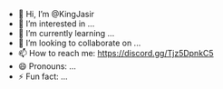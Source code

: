 - 👋 Hi, I’m @KingJasir
- 👀 I’m interested in ...
- 🌱 I’m currently learning ...
- 💞️ I’m looking to collaborate on ...
- 📫 How to reach me: https://discord.gg/Tjz5DpnkC5
- 😄 Pronouns: ...
- ⚡ Fun fact: ...

<!---
KingJasir/KingJasir is a ✨ special ✨ repository because its `README.md` (this file) appears on your GitHub profile.
You can click the Preview link to take a look at your changes.
--->
